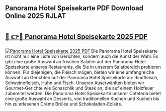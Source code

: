 ## Panorama Hotel Speisekarte PDF Download Online 2025 RJLAT

# <h2><a href="http://gc6vh0.nevu.top/?p=Panorama+Hotel+Speisekarte">🔗 👉🔴 Panorama Hotel Speisekarte 2025 PDF</a></h2>

[![Panorama Hotel Speisekarte 2025 PDF](https://i.imgur.com/dBaPXMq.png)](http://gc6vh0.nevu.top/?p=Panorama+Hotel+Speisekarte)
Die Panorama Hotel Speisekarte ist nicht nur eine Liste von Gerichten, sondern auch die Kunst der Wahl. Es gibt eine große Auswahl an frischen Salaten auf der Panorama Hotel Speisekarte unseres Restaurants, die Sie in unserem Salatbereich probieren können. Für diejenigen, die Fleisch mögen, bieten wir eine umfangreiche Auswahl an Gerichten auf der Panorama Hotel Speisekarte an: Rindfleisch, Schweinefleisch, Huhn und Fisch. Unseren Auserwählten bieten wir Gourmet-Gerichte wie Schaschlik und Steak an, die auf einem Holzfeuer zubereitet werden. Die Panorama Hotel Speisekarte unserer Cafeteria bietet eine große Auswahl an Desserts, von traditionellen Kuchen und Kuchen bis hin zu erlesenen Crème Brûlée und Schokoladen-Eclairs.
